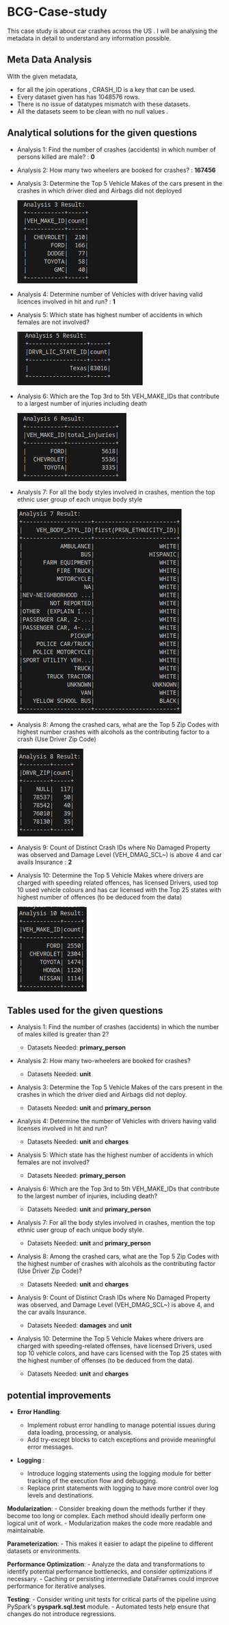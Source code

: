 # BCG-Case-study


This case study is about car crashes across the US . I will be analysing the
metadata in detail to understand any information possible.

## Meta Data Analysis

With the given metadata, 
- for all the join operations , CRASH_ID is a key that can be used.
- Every dataset  given has  has 1048576 rows.
- There is no issue of datatypes mismatch with these datasets.
- All the datasets seem to be clean with no null values .


## Analytical solutions for the given questions

- Analysis 1: Find the number of crashes (accidents) in which number of persons killed are male? : **0**
- Analysis 2: How many two wheelers are booked for crashes? : **167456**
- Analysis 3: Determine the Top 5 Vehicle Makes of the cars present in the crashes in which driver died and Airbags did not deployed
  
  ![Screenshot](img/analysis3.png)
  
- Analysis 4: Determine number of Vehicles with driver having valid licences involved in hit and run? : **1**
- Analysis 5: Which state has highest number of accidents in which females are not involved?

  ![Screenshot](img/analysis5.png)
  
- Analysis 6: Which are the Top 3rd to 5th VEH_MAKE_IDs that contribute to a largest number of injuries including death

  ![Screenshot](img/analysis6.png)
  
- Analysis 7: For all the body styles involved in crashes, mention the top ethnic user group of each unique body style

  ![Screenshot](img/analysis7.png)
  
- Analysis 8: Among the crashed cars, what are the Top 5 Zip Codes with highest number crashes with alcohols as the contributing factor to a crash (Use Driver Zip Code)

  ![Screenshot](img/analysis8.png)
  
- Analysis 9: Count of Distinct Crash IDs where No Damaged Property was observed and Damage Level (VEH_DMAG_SCL~) is above 4 and car avails Insurance : **2**
- Analysis 10: Determine the Top 5 Vehicle Makes where drivers are charged with speeding related offences, has licensed Drivers, used top 10 used vehicle colours and has car licensed with the Top 25 states with highest number of offences (to be deduced from the data)

  ![Screenshot](img/analysis10.png)

## Tables used for the given questions
- Analysis 1: Find the number of crashes (accidents) in which the number of males killed is greater than 2?
  - Datasets Needed: **primary_person**
    
- Analysis 2: How many two-wheelers are booked for crashes?
  - Datasets Needed: **unit**
    
- Analysis 3: Determine the Top 5 Vehicle Makes of the cars present in the crashes in which the driver died and Airbags did not deploy.
  - Datasets Needed: **unit** and **primary_person**
    
- Analysis 4: Determine the number of Vehicles with drivers having valid licenses involved in hit and run?
  - Datasets Needed: **unit** and **charges**
    
- Analysis 5: Which state has the highest number of accidents in which females are not involved?
  - Datasets Needed: **primary_person**
    
- Analysis 6: Which are the Top 3rd to 5th VEH_MAKE_IDs that contribute to the largest number of injuries, including death?
  - Datasets Needed: **unit** and **primary_person**
    
- Analysis 7: For all the body styles involved in crashes, mention the top ethnic user group of each unique body style.
  - Datasets Needed: **unit** and **primary_person**
    
- Analysis 8: Among the crashed cars, what are the Top 5 Zip Codes with the highest number of crashes with alcohols as the contributing factor (Use Driver Zip Code)?
  - Datasets Needed: **unit** and **charges**
  
- Analysis 9: Count of Distinct Crash IDs where No Damaged Property was observed, and Damage Level (VEH_DMAG_SCL~) is above 4, and the car avails Insurance.
  - Datasets Needed: **damages** and **unit**
  
- Analysis 10: Determine the Top 5 Vehicle Makes where drivers are charged with speeding-related offenses, have licensed Drivers,
               used top 10 vehicle colors, and have cars licensed with the Top 25 states with the highest number of offenses (to be     deduced from the data).
  - Datasets Needed: **unit** and **charges**
 
## potential improvements 

- **Error Handling**:
    - Implement robust error handling to manage potential issues during data loading, processing, or analysis.
    - Add try-except blocks to catch exceptions and provide meaningful error messages.

- **Logging** :
    - Introduce logging statements using the logging module for better tracking of the execution flow and debugging.
    - Replace print statements with logging to have more control over log levels and destinations.

**Modularization**:
    - Consider breaking down the methods further if they become too long or complex. Each method should ideally perform one logical unit of work.
    - Modularization makes the code more readable and maintainable.

**Parameterization**:
    - This makes it easier to adapt the pipeline to different datasets or environments.

**Performance Optimization**:
    - Analyze the data and transformations to identify potential performance bottlenecks, and consider optimizations if necessary.
    - Caching or persisting intermediate DataFrames could improve performance for iterative analyses.
    
**Testing**:
    - Consider writing unit tests for critical parts of the pipeline using PySpark's **pyspark.sql.test** module.
    - Automated tests help ensure that changes do not introduce regressions.







